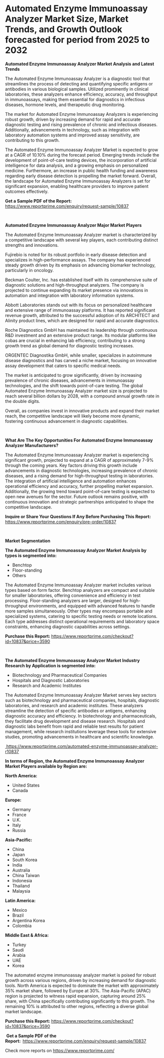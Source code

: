 <p><h1>Automated Enzyme Immunoassay Analyzer Market Size, Market Trends, and Growth Outlook forecasted for period from 2025 to 2032</h1></p><p><strong>Automated Enzyme Immunoassay Analyzer Market Analysis and Latest Trends</strong></p>
<p><p>The Automated Enzyme Immunoassay Analyzer is a diagnostic tool that streamlines the process of detecting and quantifying specific antigens or antibodies in various biological samples. Utilized prominently in clinical laboratories, these analyzers enhance efficiency, accuracy, and throughput in immunoassays, making them essential for diagnostics in infectious diseases, hormone levels, and therapeutic drug monitoring.</p><p>The market for Automated Enzyme Immunoassay Analyzers is experiencing robust growth, driven by increasing demand for rapid and accurate diagnostic testing and rising prevalence of chronic and infectious diseases. Additionally, advancements in technology, such as integration with laboratory automation systems and improved assay sensitivity, are contributing to this growth.</p><p>The Automated Enzyme Immunoassay Analyzer Market is expected to grow at a CAGR of 10.10% during the forecast period. Emerging trends include the development of point-of-care testing devices, the incorporation of artificial intelligence for data analysis, and a growing emphasis on personalized medicine. Furthermore, an increase in public health funding and awareness regarding early disease detection is propelling the market forward. Overall, the landscape for Automated Enzyme Immunoassay Analyzers is set for significant expansion, enabling healthcare providers to improve patient outcomes effectively.</p></p>
<p><strong>Get a Sample PDF of the Report:&nbsp;</strong> <a href="https://www.reportprime.com/enquiry/request-sample/10837?utm_campaign=2238&utm_medium=2&utm_source=Github&utm_content=ia&utm_term=20032025&utm_id=automated-enzyme-immunoassay-analyzer">https://www.reportprime.com/enquiry/request-sample/10837</a></p>
<p>&nbsp;</p>
<p><strong>Automated Enzyme Immunoassay Analyzer Major Market Players</strong></p>
<p><p>The Automated Enzyme Immunoassay Analyzer market is characterized by a competitive landscape with several key players, each contributing distinct strengths and innovations. </p><p>Fujirebio is noted for its robust portfolio in early disease detection and specializes in high-performance assays. The company has experienced steady growth driven by its emphasis on advancing biomarker technology, particularly in oncology.</p><p>Beckman Coulter, Inc. has established itself with its comprehensive suite of diagnostic solutions and high-throughput analyzers. The company is projected to continue expanding its market presence via innovations in automation and integration with laboratory information systems.</p><p>Abbott Laboratories stands out with its focus on personalized healthcare and extensive range of immunoassay platforms. It has reported significant revenue growth, attributed to the successful adoption of its ARCHITECT and Alinity product lines, which are designed for rapid and accurate diagnostics.</p><p>Roche Diagnostics GmbH has maintained its leadership through continuous R&D investment and an extensive product range. Its modular platforms like cobas are crucial in enhancing lab efficiency, contributing to a strong growth trend as global demand for diagnostic testing increases.</p><p>ORGENTEC Diagnostika GmbH, while smaller, specializes in autoimmune disease diagnostics and has carved a niche market, focusing on innovative assay development that caters to specific medical needs.</p><p>The market is anticipated to grow significantly, driven by increasing prevalence of chronic diseases, advancements in immunoassay technologies, and the shift towards point-of-care testing. The global Automated Enzyme Immunoassay Analyzer market size is projected to reach several billion dollars by 2028, with a compound annual growth rate in the double digits.</p><p>Overall, as companies invest in innovative products and expand their market reach, the competitive landscape will likely become more dynamic, fostering continuous advancement in diagnostic capabilities.</p></p>
<p>&nbsp;</p>
<p><strong>What Are The Key Opportunities For Automated Enzyme Immunoassay Analyzer Manufacturers?</strong></p>
<p><p>The Automated Enzyme Immunoassay Analyzer market is experiencing significant growth, projected to expand at a CAGR of approximately 7-9% through the coming years. Key factors driving this growth include advancements in diagnostic technologies, increasing prevalence of chronic diseases, and a rising demand for high-throughput testing in laboratories. The integration of artificial intelligence and automation enhances operational efficiency and accuracy, further propelling market expansion. Additionally, the growing trend toward point-of-care testing is expected to open new avenues for the sector. Future outlook remains positive, with continuous innovation and strategic partnerships anticipated to shape the competitive landscape.</p></p>
<p><strong>Inquire or Share Your Questions If Any Before Purchasing This Report:</strong> <a href="https://www.reportprime.com/enquiry/pre-order/10837?utm_campaign=2238&utm_medium=2&utm_source=Github&utm_content=ia&utm_term=20032025&utm_id=automated-enzyme-immunoassay-analyzer">https://www.reportprime.com/enquiry/pre-order/10837</a></p>
<p>&nbsp;</p>
<p><strong>Market Segmentation</strong></p>
<p><strong>The Automated Enzyme Immunoassay Analyzer Market Analysis by types is segmented into:</strong></p>
<p><ul><li>Benchtop</li><li>Floor-standing</li><li>Others</li></ul></p>
<p><p>The Automated Enzyme Immunoassay Analyzer market includes various types based on form factor. Benchtop analyzers are compact and suitable for smaller laboratories, offering convenience and efficiency in test processing. Floor-standing analyzers are larger, designed for high-throughput environments, and equipped with advanced features to handle more samples simultaneously. Other types may encompass portable and specialized systems, catering to specific testing needs or remote locations. Each type addresses distinct operational requirements and laboratory space constraints, enhancing diagnostic capabilities across settings.</p></p>
<p><strong>Purchase this Report:&nbsp;</strong><a href="https://www.reportprime.com/checkout?id=10837&price=3590&utm_campaign=2238&utm_medium=2&utm_source=Github&utm_content=ia&utm_term=20032025&utm_id=automated-enzyme-immunoassay-analyzer">https://www.reportprime.com/checkout?id=10837&price=3590</a></p>
<p>&nbsp;</p>
<p><strong>The Automated Enzyme Immunoassay Analyzer Market Industry Research by Application is segmented into:</strong></p>
<p><ul><li>Biotechnology and Pharmaceutical Companies</li><li>Hospitals and Diagnostic Laboratories</li><li>Research and Academic Institutes</li></ul></p>
<p><p>The Automated Enzyme Immunoassay Analyzer Market serves key sectors such as biotechnology and pharmaceutical companies, hospitals, diagnostic laboratories, and research and academic institutes. These analyzers streamline the detection of specific antibodies or antigens, enhancing diagnostic accuracy and efficiency. In biotechnology and pharmaceuticals, they facilitate drug development and disease research. Hospitals and diagnostic labs benefit from rapid and reliable test results for patient management, while research institutions leverage these tools for extensive studies, promoting advancements in healthcare and scientific knowledge.</p></p>
<p><a href="https://www.reportprime.com/automated-enzyme-immunoassay-analyzer-r10837?utm_campaign=2238&utm_medium=2&utm_source=Github&utm_content=ia&utm_term=20032025&utm_id=automated-enzyme-immunoassay-analyzer">&nbsp;https://www.reportprime.com/automated-enzyme-immunoassay-analyzer-r10837</a></p>
<p><strong>In terms of Region, the Automated Enzyme Immunoassay Analyzer Market Players available by Region are:</strong></p>
<p>
    <p> <strong> North America: </strong>
        <ul>
            <li>United States</li>
            <li>Canada</li>
        </ul>
        </p> 
    <p> <strong> Europe: </strong>
        <ul>
            <li>Germany</li>
            <li>France</li>
            <li>U.K.</li>
            <li>Italy</li>
            <li>Russia</li>
        </ul>
        </p> 
    <p> <strong> Asia-Pacific: </strong>
        <ul>
            <li>China</li>
            <li>Japan</li>
            <li>South Korea</li>
            <li>India</li>
            <li>Australia</li>
            <li>China Taiwan</li>
            <li>Indonesia</li>
            <li>Thailand</li>
            <li>Malaysia</li>
        </ul>
        </p> 
    <p> <strong> Latin America: </strong>
        <ul>
            <li>Mexico</li>
            <li>Brazil</li>
            <li>Argentina Korea</li>
            <li>Colombia</li>
        </ul>
        </p> 
    <p> <strong> Middle East & Africa: </strong>
        <ul>
            <li>Turkey</li>
            <li>Saudi</li>
            <li>Arabia</li>
            <li>UAE</li>
            <li>Korea</li>
        </ul>
    </p>
    </p>
<p><p>The automated enzyme immunoassay analyzer market is poised for robust growth across various regions, driven by increasing demand for diagnostic tools. North America is expected to dominate the market with approximately 35% market share, followed by Europe at 30%. The Asia-Pacific (APAC) region is projected to witness rapid expansion, capturing around 25% share, with China specifically contributing significantly to this growth. The remaining 10% is attributed to other regions, reflecting a diverse global market landscape.</p></p>
<p><strong>Purchase this Report: </strong><a href="https://www.reportprime.com/checkout?id=10837&price=3590&utm_campaign=2238&utm_medium=2&utm_source=Github&utm_content=ia&utm_term=20032025&utm_id=automated-enzyme-immunoassay-analyzer">https://www.reportprime.com/checkout?id=10837&price=3590</a></p>
<p>&nbsp;<strong>Get a Sample PDF of the Report:&nbsp;&nbsp;</strong><a href="https://www.reportprime.com/enquiry/request-sample/10837?utm_campaign=2238&utm_medium=2&utm_source=Github&utm_content=ia&utm_term=20032025&utm_id=automated-enzyme-immunoassay-analyzer">https://www.reportprime.com/enquiry/request-sample/10837</a></p>
<p><strong></strong></p>
<p>Check more reports on <a href="https://www.reportprime.com/?utm_campaign=2238&utm_medium=2&utm_source=Github&utm_content=ia&utm_term=20032025&utm_id=automated-enzyme-immunoassay-analyzer">https://www.reportprime.com/</a></p>